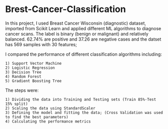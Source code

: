 # Brest-Cancer-Classification

In this project, I used Breast Cancer Wisconsin (diagnostic) dataset, imported from Scikit Learn and applied different ML algorithms to diagnose cancer scans.
The label is binary (benign or malignant)  and relatively balanced. 62.74% are positive and 37.26 are negative cases and the datset has 569 samples with 30 features;
 
I compared the performance of different classification algorithms including:

    1) Support Vector Machine
    2) Logistic Regression
    3) Decision Tree
    4) Random Forest
    5) Gradient Boosting Tree

The steps were:

    1) Dividing the data into Training and Testing sets (Train 85%-Test 15% split)
    2) Scaling the data using StandardScaler
    3) Defining the model and fitting the data; (Cross Validation was used to find the best parameters)
    4) Calculating the performance metrics

